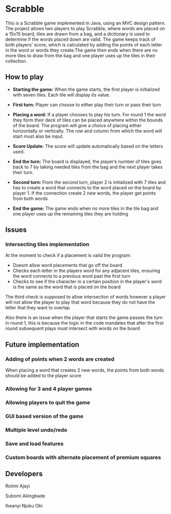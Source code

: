 # Scrabble
This is a Scrabble game implemented in Java, using an MVC design pattern. The project allows two players to play Scrabble, where words are placed on a 15x15 board, tiles are drawn from a bag, and a dictionary is used to determine if the words placed down are valid.
The game keeps track of both players' score, which is calculated by adding the points of each letter in the word or words they create.The game then ends when there are no more tiles to draw from the bag and one player uses up the tiles in their collection.

## How to play
- **Starting the game:** When the game starts, the first player is initialized with seven tiles. Each tile will display its value.

- **First turn:** Player can choose to either play their turn or pass their turn 

- **Placing a word:** If a player chooses to play his turn. For round 1 the word they form their deck of tiles can be placed anywhere within the bounds of the board. The program will give a choice of placing either horizontally or vertically. The row and column from which the word will start must also be input.

- **Score Update:** The score will update automatically based on the letters used.

- **End the turn:** The board is displayed, the player’s number of tiles goes back to 7 by taking needed tiles from the bag  and the next player takes their turn.

- **Second turn:** From the second turn, player 2 is initialized with 7 tiles and has to create a word that connects to the word placed on the board by player 1. If the connection create 2 new words, the player get points from both words

- **End the game:** The game ends when no more tiles in the tile bag and one player uses up the remaining tiles they are holding

## Issues
### Intersecting tiles implementation 
At the moment to check if a placement is valid the program:
- Doesnt allow word placements that go off the board
- Checks each letter in the players word for any adjacent tiles, ensuring the word connects to a previous word past the first turn
- Checks to see if the character in a certain position in the player's word is the same as the word that is placed on the board

The third check is supposed to allow interseciton of words however a player will not allow the player to play that word because they do not have the letter that they want to overlap

Also there is an issue when the player that starts the game passes the turn in round 1, this is because the logic in the code mandates that after the first round subsequent plays must intersect with words on the board

## Future implementation
### Adding of points when 2 words are created
When placing a word that creates 2 new words, the points from both words should be added to the player score
### Allowing for 3 and 4 player games
### Allowing players to quit the game
### GUI based version of the game
### Multiple level undo/redo
### Save and load features
### Custom boards with alternate placement of premium squares
## Developers
Rotimi Ajayi

Subomi Akingbade

Iheanyi Njoku Obi



